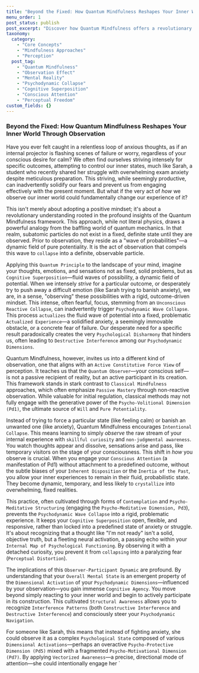 ```yaml
---
title: "Beyond the Fixed: How Quantum Mindfulness Reshapes Your Inner World Through Observation"
menu_order: 1
post_status: publish
post_excerpt: "Discover how Quantum Mindfulness offers a revolutionary approach to inner peace by reframing your relationship with thoughts and emotions. Drawing from quantum physics, this framework teaches you to observe your inner world not as fixed problems, but as fluid potentials, enabling you to consciously shape your experienced reality and achieve true perceptual freedom."
taxonomy:
  category:
    - "Core Concepts"
    - "Mindfulness Approaches"
    - "Perception"
  post_tag:
    - "Quantum Mindfulness"
    - "Observation Effect"
    - "Mental Reality"
    - "Psychodynamic Collapse"
    - "Cognitive Superposition"
    - "Conscious Attention"
    - "Perceptual Freedom"
custom_fields: {}
---
```


### Beyond the Fixed: How Quantum Mindfulness Reshapes Your Inner World Through Observation

Have you ever felt caught in a relentless loop of anxious thoughts, as if an internal projector is flashing scenes of failure or worry, regardless of your conscious desire for calm? We often find ourselves striving intensely for specific outcomes, attempting to control our inner states, much like Sarah, a student who recently shared her struggle with overwhelming exam anxiety despite meticulous preparation. This striving, while seemingly productive, can inadvertently solidify our fears and prevent us from engaging effectively with the present moment. But what if the very act of *how* we observe our inner world could fundamentally change our experience of it?

This isn't merely about adopting a positive mindset; it's about a revolutionary understanding rooted in the profound insights of the Quantum Mindfulness framework. This approach, while not literal physics, draws a powerful analogy from the baffling world of quantum mechanics. In that realm, subatomic particles do not exist in a fixed, definite state until they are observed. Prior to observation, they reside as a "wave of probabilities"—a dynamic field of pure potentiality. It is the act of observation that compels this wave to `collapse` into a definite, observable particle.

Applying this `Quantum Principle` to the landscape of your mind, imagine your thoughts, emotions, and sensations not as fixed, solid problems, but as `Cognitive Superposition`—fluid waves of possibility, a dynamic field of potential. When we intensely *strive* for a particular outcome, or desperately try to push away a difficult emotion (like Sarah trying to banish anxiety), we are, in a sense, "observing" these possibilities with a rigid, outcome-driven mindset. This intense, often fearful, focus, stemming from an `Unconscious Reactive Collapse`, can inadvertently trigger `Psychodynamic Wave Collapse`. This process `actualizes` the fluid wave of potential into a fixed, problematic `Actualized Experience`—a solidified anxiety, a seemingly immovable obstacle, or a concrete fear of failure. Our desperate need for a specific result paradoxically creates the very `Psychological Disharmony` that hinders us, often leading to `Destructive Interference` among our `Psychodynamic Dimensions`.

Quantum Mindfulness, however, invites us into a different kind of observation, one that aligns with an `Active Constitutive Force View` of perception. It teaches us that the `Quantum Observer`—your conscious self—is not a passive recipient of reality, but an active participant in its creation. This framework stands in stark contrast to `Classical Mindfulness` approaches, which often emphasize `Passive Mastery` through non-reactive observation. While valuable for initial regulation, classical methods may not fully engage with the generative power of the `Psycho-Volitional Dimension (Pd1)`, the ultimate source of `Will` and `Pure Potentiality`.

Instead of trying to force a particular state (like feeling calm) or banish an unwanted one (like anxiety), Quantum Mindfulness encourages `Intentional Collapse`. This means learning to simply *observe* the raw stream of your internal experience with `skillful curiosity` and `non-judgmental awareness`. You watch thoughts appear and dissolve, sensations arise and pass, like temporary visitors on the stage of your consciousness. This shift in *how* you observe is crucial. When you engage your `Conscious Attention` (a manifestation of Pd1) without attachment to a predefined outcome, without the subtle biases of your `Inherent Disposition` or the `Inertia of the Past`, you allow your inner experiences to remain in their fluid, probabilistic state. They become dynamic, temporary, and less likely to `crystallize` into overwhelming, fixed realities.

This practice, often cultivated through forms of `Contemplation` and `Psycho-Meditative Structuring` (engaging the `Psycho-Meditative Dimension, Pd3`), prevents the `Psychodynamic Wave Collapse` into a rigid, problematic experience. It keeps your `Cognitive Superposition` open, flexible, and responsive, rather than locked into a predefined state of anxiety or struggle. It's about recognizing that a thought like "I'm not ready" isn't a solid, objective truth, but a fleeting neural activation, a passing echo within your `Internal Map of Psychological Functioning`. By observing it with a detached curiosity, you prevent it from `collapsing` into a paralyzing fear (`Perceptual Distortion`).

The implications of this `Observer-Participant Dynamic` are profound. By understanding that your `Overall Mental State` is an emergent property of the `Dimensional Activation` of your `Psychodynamic Dimensions`—influenced by your observation—you gain immense `Cognitive Agency`. You move beyond simply reacting to your inner world and begin to actively participate in its construction. This cultivated `Structural Awareness` allows you to recognize `Interference Patterns` (both `Constructive Interference` and `Destructive Interference`) and consciously steer your `Psychodynamic Navigation`.

For someone like Sarah, this means that instead of fighting anxiety, she could observe it as a complex `Psychological State` composed of various `Dimensional Activations`—perhaps an overactive `Psycho-Protective Dimension (Pd5)` mixed with a fragmented `Psycho-Motivational Dimension (Pd7)`. By applying `Vectorized Awareness`—a precise, directional mode of attention—she could intentionally engage her `